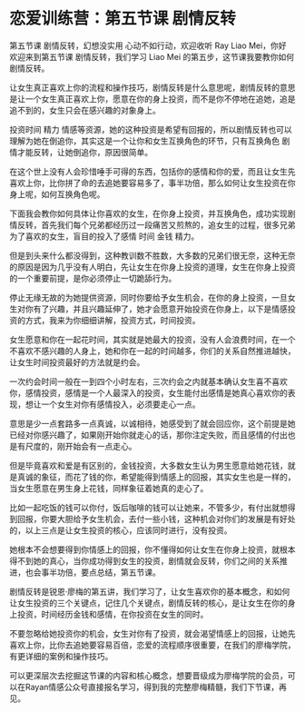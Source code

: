 # 恋爱训练营：第五节课 剧情反转

第五节课 剧情反转，幻想没实用 心动不如行动，欢迎收听 Ray Liao Mei，你好 欢迎来到第五节课 剧情反转，我们学习 Liao Mei 的第五步，这节课我要教你如何剧情反转。

让女生真正喜欢上你的流程和操作技巧，剧情反转是什么意思呢，剧情反转的意思是让一个女生真正喜欢上你，愿意在你的身上投资，而不是你不停地在追她，追是追不到的，女生只会在感兴趣的对象身上。

投资时间 精力 情感等资源，她的这种投资是希望有回报的，所以剧情反转也可以理解为她在倒追你，其实这是一个让你和女生互换角色的环节，只有互换角色 剧情才能反转，让她倒追你，原因很简单。

在这个世上没有人会珍惜唾手可得的东西，包括你的感情和你的爱，而且让女生先喜欢上你，比你拼了命的去追她要容易多了，事半功倍，那么如何让女生投资在你身上呢，如何互换角色呢。

下面我会教你如何具体让你喜欢的女生，在你身上投资，并互换角色，成功实现剧情反转，首先我们每个兄弟都经历过一段痛苦又煎熬的，追女生的过程，很多兄弟为了喜欢的女生，盲目的投入了感情 时间 金钱 精力。

但是到头来什么都没得到，这种教训数不胜数，大多数的兄弟们很无奈，这种无奈的原因是因为几乎没有人明白，先让女生在你身上投资的道理，女生在你身上投资的一个重要前提，是你必须停止一切跪舔行为。

停止无缘无故的为她提供资源，同时你要给予女生机会，在你的身上投资，一旦女生对你有了兴趣，并且兴趣延伸了，她才会愿意开始投资在你身上，以下是情感投资的方式，我来为你细细讲解，投资方式，时间投资。

女生愿意和你在一起花时间，其实就是她最大的投资，没有人会浪费时间，在一个不喜欢不感兴趣的人身上，她和你在一起的时间越多，你们的关系自然推进越快，让女生时间投资最好的方法就是约会。

一次约会时间一般在一到四个小时左右，三次约会之内就基本确认女生喜不喜欢你，感情投资，感情是一个人最深入的投资，女生能付出感情是她真心喜欢你的表现，想让一个女生对你有感情投入，必须要走心一点。

意思是少一点套路多一点真诚，以诚相待，她感受到了就会回应你，这个前提是她已经对你感兴趣了，如果刚开始你就走心的话，那你注定失败，而且感情的付出也是有尺度的，刚开始会有一点走心。

但是毕竟喜欢和爱是有区别的，金钱投资，大多数女生认为男生愿意给她花钱，就是真诚的象征，而花了钱的你，希望能得到情感上的回报，其实女生也是一样的，当女生愿意在男生身上花钱，同样象征着她真的走心了。

比如一起吃饭的钱可以你付，饭后咖啡的钱可以让她来，不管多少，有付出就想得到回报，你要大胆给予女生机会，去付一些小钱，这种机会对你们的发展是有好处的，以上三点是让女生投资的核心，应该同时进行，没有投资。

她根本不会想要得到你情感上的回报，你不懂得如何让女生在你身上投资，就根本得不到她的真心，当你成功得到女生的投资，剧情就会反转，你们之间的关系推进，也会事半功倍，要点总结，第五节课。

剧情反转是锐恩·廖梅的第五讲，我们学习了，让女生喜欢你的基本概念，和如何让女生投资的三个关键点，记住几个关键点，剧情反转的核心，是让女生在你的身上投资，时间经历金钱和感情，在你投资在女生的同时。

不要忽略给她投资你的机会，女生对你有了投资，就会渴望情感上的回报，让她先喜欢上你，比你去追她要容易百倍，恋爱的流程顺序很重要，在我们的廖梅学院，有更详细的案例和操作技巧。

可以更深层次去挖掘这节课的内容和核心概念，想要晋级成为廖梅学院的会员，可以在Rayan情感公众号直接报名学习，得到我的完整廖梅精髓，我们下节课，再见。

